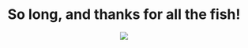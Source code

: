 <h1 align="center">So long, and thanks for all the fish!</h1>

<div align="center">
    <img src="/img/preview.gif">
</div>

